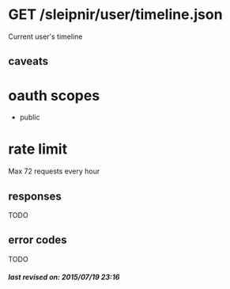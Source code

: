 # GET /sleipnir/user/timeline.json

Current user's timeline

## caveats

# oauth scopes

- public

# rate limit

Max 72 requests every hour

## responses

TODO

## error codes

TODO

##### last revised on: 2015/07/19 23:16
